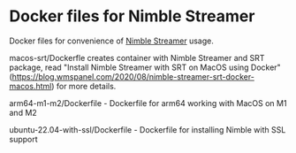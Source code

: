 # Docker files for Nimble Streamer

Docker files for convenience of [Nimble Streamer](https://softvelum.com/nimble/) usage.

macos-srt/Dockerfle creates container with Nimble Streamer and SRT package, read "Install Nimble Streamer with SRT on MacOS using Docker" (https://blog.wmspanel.com/2020/08/nimble-streamer-srt-docker-macos.html) for more details.

arm64-m1-m2/Dockerfile - Dockerfile for arm64 working with MacOS on M1 and M2

ubuntu-22.04-with-ssl/Dockerfile - Dockerfile for installing Nimble with SSL support
